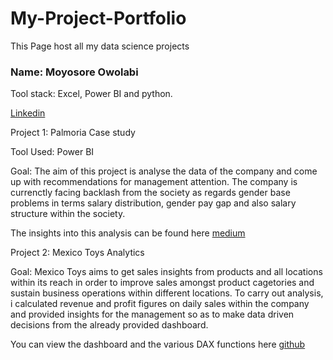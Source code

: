 # My-Project-Portfolio

This Page host all my data science projects

### Name: Moyosore Owolabi

Tool stack: Excel, Power BI and python.

[Linkedin](https://www.linkedin.com/in/owolabi-moyosore-ab07b9189/)

Project 1: Palmoria Case study

Tool Used: Power BI

Goal: The aim of this project is analyse the data of the company and come up with recommendations for management attention. The company is currenctly facing backlash from the society as regards gender base problems in terms salary distribution, gender pay gap and also salary structure within the society.

The insights into this analysis can be found here [medium](https://medium.com/p/2cb83a024e4e/edit)


Project 2: Mexico Toys Analytics

Goal: Mexico Toys aims to get sales insights from products and all locations within its reach in order to improve sales amongst product cagetories and sustain business operations within different locations. To carry out analysis, i calculated revenue and profit figures on daily sales within the company and provided insights for the management so as to make data driven decisions from the already provided dashboard. 

You can view the dashboard and the various DAX functions here [github](https://github.com/OwolabiMO/Mexico-Toys)
